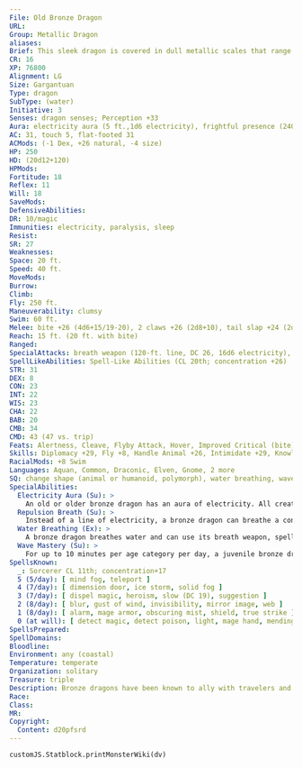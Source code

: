 ```yaml
---
File: Old Bronze Dragon
URL: 
Group: Metallic Dragon
aliases: 
Brief: This sleek dragon is covered in dull metallic scales that range in color from shining bronze to mottled blue.
CR: 16
XP: 76800
Alignment: LG
Size: Gargantuan
Type: dragon
SubType: (water)
Initiative: 3
Senses: dragon senses; Perception +33
Aura: electricity aura (5 ft.,1d6 electricity), frightful presence (240 ft., DC 26)
AC: 31, touch 5, flat-footed 31
ACMods: (-1 Dex, +26 natural, -4 size)
HP: 250
HD: (20d12+120)
HPMods: 
Fortitude: 18
Reflex: 11
Will: 18
SaveMods: 
DefensiveAbilities: 
DR: 10/magic
Immunities: electricity, paralysis, sleep
Resist: 
SR: 27
Weaknesses: 
Space: 20 ft.
Speed: 40 ft.
MoveMods: 
Burrow: 
Climb: 
Fly: 250 ft.
Maneuverability: clumsy
Swim: 60 ft.
Melee: bite +26 (4d6+15/19-20), 2 claws +26 (2d8+10), tail slap +24 (2d8+15), 2 wings +24 (2d6+5)
Reach: 15 ft. (20 ft. with bite)
Ranged: 
SpecialAttacks: breath weapon (120-ft. line, DC 26, 16d6 electricity), crush (4d6+15, DC 26), repulsion breath, tail sweep (2d6+15, DC 26)
SpellLikeAbilities: Spell-Like Abilities (CL 20th; concentration +26)  At Will- create food and water, detect thoughts (DC 18), fog cloud, speak with animals
STR: 31
DEX: 8
CON: 23
INT: 22
WIS: 23
CHA: 22
BAB: 20
CMB: 34
CMD: 43 (47 vs. trip)
Feats: Alertness, Cleave, Flyby Attack, Hover, Improved Critical (bite), Improved Initiative, Improved Vital Strike, Multiattack, Power Attack, Vital Strike
Skills: Diplomacy +29, Fly +8, Handle Animal +26, Intimidate +29, Knowledge (arcana, geography, history) +29, Perception +33, Sense Motive +33, Spellcraft +29, Stealth +10, Swim +41
RacialMods: +8 Swim
Languages: Aquan, Common, Draconic, Elven, Gnome, 2 more
SQ: change shape (animal or humanoid, polymorph), water breathing, wave mastery (80 min)
SpecialAbilities:
  Electricity Aura (Su): >
    An old or older bronze dragon has an aura of electricity. All creatures within 5 feet take 1d6 points of electricity damage at the start of the dragon's turn. An ancient dragon's aura is 10 feet. A great wyrm's damage increases to 2d6. A bronze dragon can suppress this aura at will.
  Repulsion Breath (Su): >
    Instead of a line of electricity, a bronze dragon can breathe a cone of repulsion gas. Targets must make a Will save or be compelled to do nothing but move away from the dragon for 1d6 rounds plus 1 round per age category. This is a mind-affecting compulsion effect.
  Water Breathing (Ex): >
    A bronze dragon breathes water and can use its breath weapon, spells, and abilities underwater.
  Wave Mastery (Su): >
    For up to 10 minutes per age category per day, a juvenile bronze dragon, along with creatures or vessels within 50 feet, can move at twice its normal speed in water.
SpellsKnown:
  _: Sorcerer CL 11th; concentration+17
  5 (5/day): [ mind fog, teleport ]
  4 (7/day): [ dimension door, ice storm, solid fog ]
  3 (7/day): [ dispel magic, heroism, slow (DC 19), suggestion ]
  2 (8/day): [ blur, gust of wind, invisibility, mirror image, web ]
  1 (8/day): [ alarm, mage armor, obscuring mist, shield, true strike ]
  0 (at will): [ detect magic, detect poison, light, mage hand, mending, message, read magic, resistance, prestidigitation ]
SpellsPrepared: 
SpellDomains: 
Bloodline: 
Environment: any (coastal)
Temperature: temperate
Organization: solitary
Treasure: triple
Description: Bronze dragons have been known to ally with travelers and adventurers if the cause and reward is right and just.
Race: 
Class: 
MR: 
Copyright:
  Content: d20pfsrd
---
```

```dataviewjs
customJS.Statblock.printMonsterWiki(dv)
```
